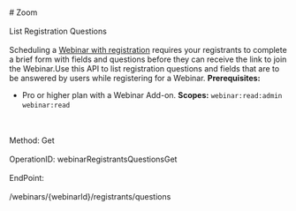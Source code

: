 <br>#     Zoom</br>
<br>List Registration Questions</br>
<br>Scheduling a [Webinar with registration](https://support.zoom.us/hc/en-us/articles/204619915-Scheduling-a-Webinar-with-Registration) requires your registrants to complete a brief form with fields and questions before they can receive the link to join the Webinar.Use this API to list registration questions and fields that are to be answered by users while registering for a Webinar.
**Prerequisites:**  
* Pro or higher plan with a Webinar Add-on.
**Scopes:** `webinar:read:admin` `webinar:read`
 

</br>
<br>Method: Get</br>
<br>OperationID: webinarRegistrantsQuestionsGet</br>
<br>EndPoint:</br>
<br>/webinars/{webinarId}/registrants/questions</br>
